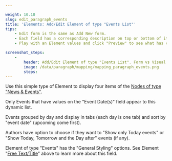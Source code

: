 ```yaml
---

weight: 10.10
slug: edit_paragraph_events
title: 'Elements: Add/Edit Element of type "Events List"'
tips:
    - Edit form is the same as Add New form.
    - Each field has a corresponding description on top or bottom of it. Read this before entering values to the field.
    - Play with an Element values and click "Preview" to see what has changed.

screenshot_steps:
    -
        header: Add/Edit Element of type "Events List". Form vs Visual output mapping.
        image: /data/paragraph/mapping/mapping_paragraph_events.png
        steps:
---
```


Use this simple type of Element to display four items of the [Nodes of type "News & Events"](/#slug-node_news_dashboard).

Only Events that have values on the "Event Date(s)" field appear to this dynamic list.

Events grouped by day and display in tabs (each day is one tab) and sort by "event date" (upcoming come first).

Authors have option to choose if they want to "Show only Today events" or "Show Today, Tomorrow and the Day after" 
events (if any). 

Element of type "Events" has the "General Styling" options. 
See Element "[Free Text/Title](/#slug-edit_paragraph_text)" above to learn more about this field.
